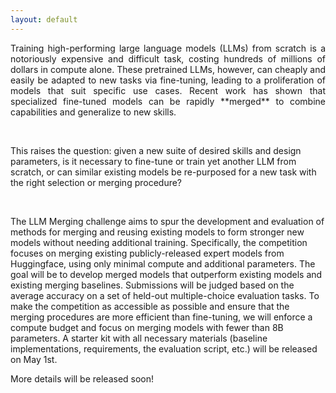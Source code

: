 ```yaml
---
layout: default
---
```


<p style='text-align: justify;'>
Training high-performing large language models (LLMs) from scratch is a notoriously expensive and difficult task, costing hundreds of millions of dollars in compute alone. These pretrained LLMs, however, can cheaply and easily be adapted to new tasks via fine-tuning, leading to a proliferation of models that suit specific use cases. Recent work has shown that specialized fine-tuned models can be rapidly **merged** to combine capabilities and generalize to new skills. 
</p>

<br>

This raises the question: given a new suite of desired skills and design parameters, is it necessary to fine-tune or train yet another LLM from scratch, or can similar existing models be re-purposed for a new task with the right selection or merging procedure? 

<br>





<p style='text-align: justify;'>

The LLM Merging challenge aims to spur the development and evaluation of methods for merging and reusing existing models to form stronger new models without needing additional training. Specifically, the competition focuses on merging existing publicly-released expert models from Huggingface, using only minimal compute and additional parameters. The goal will be to develop merged models that outperform existing models and existing merging baselines. Submissions will be judged based on the average accuracy on a set of held-out multiple-choice evaluation tasks. 
To make the competition as accessible as possible and ensure that the merging procedures are more efficient than fine-tuning, we will enforce a compute budget and focus on merging models with fewer than 8B parameters. A starter kit with all necessary materials (baseline implementations, requirements, the evaluation script, etc.) will be released on May 1st. 
</p>

More details will be released soon!